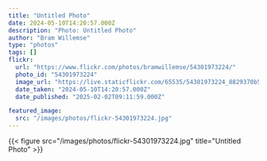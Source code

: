 ```yaml
---
title: "Untitled Photo"
date: 2024-05-10T14:20:57.000Z
description: "Photo: Untitled Photo"
author: "Bram Willemse"
type: "photos"
tags: []
flickr:
  url: "https://www.flickr.com/photos/bramwillemse/54301973224/"
  photo_id: "54301973224"
  image_url: "https://live.staticflickr.com/65535/54301973224_8829370b5a_h.jpg"
  date_taken: "2024-05-10T14:20:57.000Z"
  date_published: "2025-02-02T09:11:59.000Z"

featured_image:
  src: "/images/photos/flickr-54301973224.jpg"
---
```


{{< figure src="/images/photos/flickr-54301973224.jpg" title="Untitled Photo" >}}
